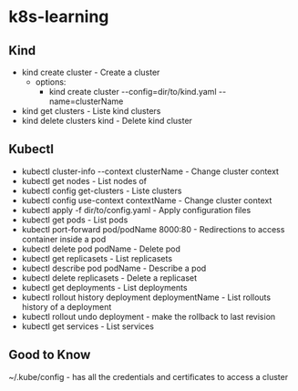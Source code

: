 # k8s-learning
## Kind

- kind create cluster - Create a cluster
  - options:
     - kind create cluster --config=dir/to/kind.yaml --name=clusterName
- kind get clusters - Liste kind clusters
- kind delete clusters kind - Delete kind cluster

## Kubectl

- kubectl cluster-info --context clusterName - Change cluster context
- kubectl get nodes - List nodes of
- kubectl config get-clusters - Liste clusters
- kubectl config use-context contextName - Change cluster context
- kubectl apply -f dir/to/config.yaml - Apply configuration files
- kubectl get pods - List pods
- kubectl port-forward pod/podName 8000:80 - Redirections to access container inside a pod
- kubectl delete pod podName - Delete pod
- kubectl get replicasets - List replicasets
- kubectl describe pod podName - Describe a pod
- kubectl delete replicasets - Delete a replicaset
- kubectl get deployments - List deployments
- kubectl rollout history deployment deploymentName - List rollouts history of a deployment
- kubectl rollout undo deployment - make the rollback to last revision
- kubectl get services - List services

## Good to Know
~/.kube/config - has all the credentials and certificates to access a cluster